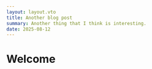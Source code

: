 ```yaml
---
layout: layout.vto
title: Another blog post
summary: Another thing that I think is interesting.
date: 2025-08-12
---
```


# Welcome
